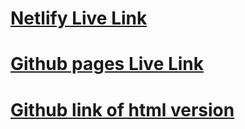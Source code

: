 # [Netlify Live Link](https://64cd8c65842a6d6d8697c3e5--statuesque-dieffenbachia-adb2e9.netlify.app/)
# [Github pages Live Link](https://robertleemich.github.io/fashion-blog/)
# [Github link of html version](https://github.com/RobertLeeMich/fashion-blog)